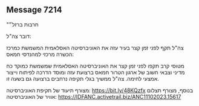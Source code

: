 ## Message 7214

"חרבות ברזל״

דובר צה"ל: 

צה"ל תקף לפני זמן קצר בעיר עזה את האוניברסיטה האסלאמית המשמשת כמרכז הכשרה מרכזי למהנדסי חמאס:

מטוסי קרב תקפו לפני זמן קצר את האוניברסיטה האסלאמית שמשמשת כמוקד כח מדיני וצבאי חשוב של ארגון הטרור חמאס ברצועת עזה ומוסד הדרכה לפיתוח וייצור אמצעי לחימה. 
צה"ל ממשיך בגלי תקיפה נרחבים ברצועה גם בשעה זו.

מצורף תיעוד של תקיפת האוניברסיטה: https://bit.ly/48KQzfx
בנוסף, מצורף תצלום אוויר של האוניברסיטה: https://IDFANC.activetrail.biz/ANC11102023.15617

